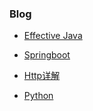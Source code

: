### Blog

 - [Effective Java](https://github.com/eziceice/blog/issues/2)
   
 - [Springboot](https://github.com/eziceice/blog/issues/3)
 
 - [Http详解](https://github.com/eziceice/blog/issues/1)
 
 - [Python](https://github.com/eziceice/blog/issues/4)

